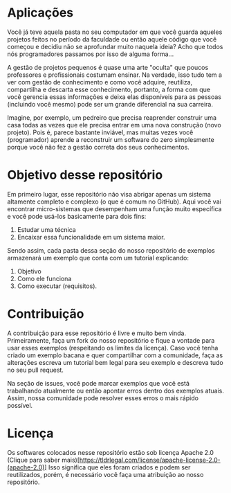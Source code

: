 # Aplicações

Você já teve aquela pasta no seu computador em que você guarda aqueles projetos feitos no período da faculdade ou então aquele código que você começou e decidiu não se aprofundar muito naquela ideia? Acho que todos nós programadores passamos por isso de alguma forma...

A gestão de projetos pequenos é quase uma arte "oculta" que poucos professores e profissionais costumam ensinar. Na verdade, isso tudo tem a ver com gestão de conhecimento e como você adquire, reutiliza, compartilha e descarta esse conhecimento, portanto, a forma com que você gerencia essas informações e deixa elas disponíveis para as pessoas (incluindo você mesmo) pode ser um grande diferencial na sua carreira. 

Imagine, por exemplo, um pedreiro que precisa reaprender construir uma casa todas as vezes que ele precisa entrar em uma nova construção (novo projeto). Pois é, parece bastante inviável, mas muitas vezes você (programador) aprende a reconstruir um software do zero simplesmente porque você não fez a gestão correta dos seus conhecimentos. 

# Objetivo desse repositório

Em primeiro lugar, esse repositório não visa abrigar apenas um sistema altamente completo e complexo (o que é comum no GitHub). Aqui você vai encontrar micro-sistemas que desempenham uma função muito específica e você pode usá-los basicamente para dois fins: 

1. Estudar uma técnica 
2. Encaixar essa funcionalidade em um sistema maior. 
 
Sendo assim, cada pasta dessa seção do nosso repositório de exemplos armazenará um exemplo que conta com um tutorial explicando:

1. Objetivo 
2. Como ele funciona 
3. Como executar (requisitos). 

# Contribuição

A contribuição para esse repositório é livre e muito bem vinda. Primeiramente, faça um fork do nosso repositório e fique a vontade para usar esses exemplos (respeitando os limites da licença). Caso você tenha criado um exemplo bacana e quer compartilhar com a comunidade, faça as alterações escreva um tutorial bem legal para seu exemplo e descreva tudo no seu pull request. 

Na seção de issues, você pode marcar exemplos que você está trabalhando atualmente ou então apontar erros dentro dos exemplos atuais. Assim, nossa comunidade pode resolver esses erros o mais rápido possível.

# Licença

Os softwares colocados nesse repositório estão sob licença Apache 2.0 (Clique para saber mais)[https://tldrlegal.com/license/apache-license-2.0-(apache-2.0)]
Isso significa que eles foram criados e podem ser reutilizados, porém, é necessário você faça uma atribuição ao nosso repositório.
